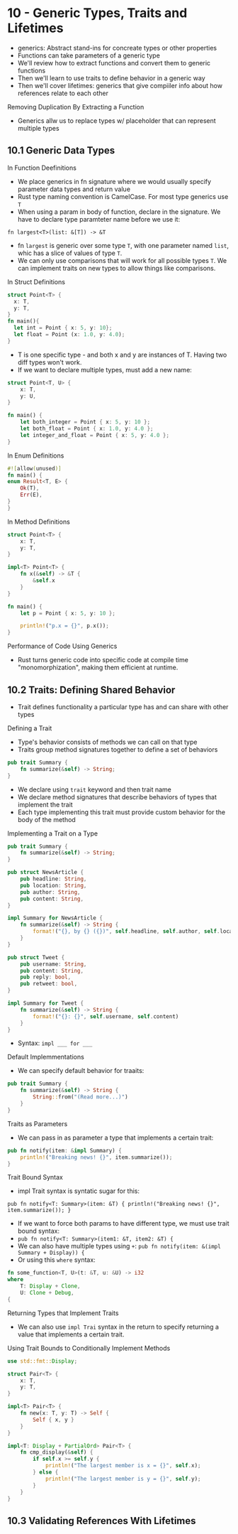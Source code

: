 # 10 - Generic Types, Traits and Lifetimes

- generics: Abstract stand-ins for concreate types or other properties
- Functions can take parameters of a generic type
- We'll review how to extract functions and convert them to generic functions
- Then we'll learn to use traits to define behavior in a generic way
- Then we'll cover lifetimes: generics that give compiiler info about how references relate to each other

Removing Duplication By Extracting a Function

- Generics allw us to replace types w/ placeholder that can represent multiple types

## 10.1 Generic Data Types

In Function Deefinitions

- We place generics in fn signature where we would usually specify parameter data types and return value
- Rust type naming convention is CamelCase. For most type generics use `T`
- When using a param in body of function, declare in the signature. We have to declare type paramteter name before we use it:

`fn largest<T>(list: &[T]) -> &T`

- fn `largest` is generic over some type `T`, with one parameter named `list`, whic has a slice of values of type `T`.
- We can only use comparisons that will work for all possible types `T`. We can implement traits on new types to allow things like comparisons.

In Struct Definitions

```rust
struct Point<T> {
  x: T,
  y: T,
}
fn main(){
  let int = Point { x: 5, y: 10};
  let float = Point (x: 1.0, y: 4.0);
}
```

- T is one specific type - and both x and y are instances of T. Having two diff types won't work.
- If we want to declare multiple types, must add a new name:
  
```rust
struct Point<T, U> {
    x: T,
    y: U,
}

fn main() {
    let both_integer = Point { x: 5, y: 10 };
    let both_float = Point { x: 1.0, y: 4.0 };
    let integer_and_float = Point { x: 5, y: 4.0 };
}
```

In Enum Definitions

```rust
#![allow(unused)]
fn main() {
enum Result<T, E> {
    Ok(T),
    Err(E),
}
}
```

In Method Definitions

```rust
struct Point<T> {
    x: T,
    y: T,
}

impl<T> Point<T> {
    fn x(&self) -> &T {
        &self.x
    }
}

fn main() {
    let p = Point { x: 5, y: 10 };

    println!("p.x = {}", p.x());
}
```

Performance of Code Using Generics

- Rust turns generic code into specific code at compile time "monomorphization", making them efficient at runtime.

## 10.2 Traits: Defining Shared Behavior

- Trait defines functionality a particular type has and can share with other types

Defining a Trait

- Type's behavior consists of methods we can call on that type
- Traits group method signatures together to define a set of behaviors

```rust
pub trait Summary {
    fn summarize(&self) -> String;
}
```

- We declare using `trait` keyword and then trait name
- We declare method signatures that describe behaviors of types that implement the trait
- Each type implementing this trait must provide custom behavior for the body of the method

Implementing a Trait on a Type

```rust
pub trait Summary {
    fn summarize(&self) -> String;
}

pub struct NewsArticle {
    pub headline: String,
    pub location: String,
    pub author: String,
    pub content: String,
}

impl Summary for NewsArticle {
    fn summarize(&self) -> String {
        format!("{}, by {} ({})", self.headline, self.author, self.location)
    }
}

pub struct Tweet {
    pub username: String,
    pub content: String,
    pub reply: bool,
    pub retweet: bool,
}

impl Summary for Tweet {
    fn summarize(&self) -> String {
        format!("{}: {}", self.username, self.content)
    }
}

```

- Syntax: `impl ___ for ___`

Default Implemmentations

- We can specify default behavior for traaits:

```rust
pub trait Summary {
    fn summarize(&self) -> String {
        String::from("(Read more...)")
    }
}
```

Traits as Parameters

- We can pass in as parameter a type that implements a certain trait:

```rust
pub fn notify(item: &impl Summary) {
    println!("Breaking news! {}", item.summarize());
}
```

Trait Bound Syntax

- impl Trait syntax is syntatic sugar for this:

`pub fn notify<T: Summary>(item: &T) {
    println!("Breaking news! {}", item.summarize());
}`

- If we want to force both params to have different type, we must use trait bound syntax:
- `pub fn notify<T: Summary>(item1: &T, item2: &T) {`
- We can also have multiple types using `+`: `pub fn notify(item: &(impl Summary + Display)) {`
- Or using this `where` syntax:

```rust
fn some_function<T, U>(t: &T, u: &U) -> i32
where
    T: Display + Clone,
    U: Clone + Debug,
{
```

Returning Types that Implement Traits

- We can also use `impl Trai` syntax in the return to specify returning a value that implements a certain trait.

Using Trait Bounds to Conditionally Implement Methods

```rust
use std::fmt::Display;

struct Pair<T> {
    x: T,
    y: T,
}

impl<T> Pair<T> {
    fn new(x: T, y: T) -> Self {
        Self { x, y }
    }
}

impl<T: Display + PartialOrd> Pair<T> {
    fn cmp_display(&self) {
        if self.x >= self.y {
            println!("The largest member is x = {}", self.x);
        } else {
            println!("The largest member is y = {}", self.y);
        }
    }
}

```

## 10.3 Validating References With Lifetimes
